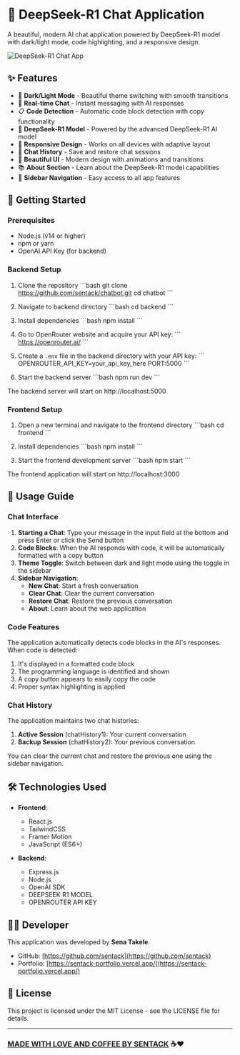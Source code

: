 # 🧠 DeepSeek-R1 Chat Application

A beautiful, modern AI chat application powered by DeepSeek-R1 model with dark/light mode, code highlighting, and a responsive design.

![DeepSeek-R1 Chat App](https://placeholder.svg?height=400&width=800)

## ✨ Features

- 🌙 **Dark/Light Mode** - Beautiful theme switching with smooth transitions
- 💬 **Real-time Chat** - Instant messaging with AI responses
- 📋 **Code Detection** - Automatic code block detection with copy functionality
- 🧠 **DeepSeek-R1 Model** - Powered by the advanced DeepSeek-R1 AI model
- 📱 **Responsive Design** - Works on all devices with adaptive layout
- 🔄 **Chat History** - Save and restore chat sessions
- 🎨 **Beautiful UI** - Modern design with animations and transitions
- 📚 **About Section** - Learn about the DeepSeek-R1 model capabilities
- 🧩 **Sidebar Navigation** - Easy access to all app features

## 🚀 Getting Started

### Prerequisites

- Node.js (v14 or higher)
- npm or yarn
- OpenAI API Key (for backend)

### Backend Setup

1. Clone the repository
   \`\`\`bash
   git clone https://github.com/sentack/chatbot.git
   cd chatbot
   \`\`\`

2. Navigate to backend directory
   \`\`\`bash
   cd backend
   \`\`\`

3. Install dependencies
   \`\`\`bash
   npm install
   \`\`\`

4. Go to OpenRouter website and acquire your API key:
   \`\`\`
   https://openrouter.ai/
   \`\`\`

5. Create a `.env` file in the backend directory with your API key:
   \`\`\`
   OPENROUTER_API_KEY=your_api_key_here
   PORT:5000
   \`\`\`

6. Start the backend server
   \`\`\`bash
   npm run dev
   \`\`\`

The backend server will start on http://localhost:5000

### Frontend Setup

1. Open a new terminal and navigate to the frontend directory
   \`\`\`bash
   cd frontend
   \`\`\`

2. Install dependencies
   \`\`\`bash
   npm install
   \`\`\`

3. Start the frontend development server
   \`\`\`bash
   npm start
   \`\`\`

The frontend application will start on http://localhost:3000

## 🔧 Usage Guide

### Chat Interface

1. **Starting a Chat**: Type your message in the input field at the bottom and press Enter or click the Send button
2. **Code Blocks**: When the AI responds with code, it will be automatically formatted with a copy button
3. **Theme Toggle**: Switch between dark and light mode using the toggle in the sidebar
4. **Sidebar Navigation**:
   - **New Chat**: Start a fresh conversation
   - **Clear Chat**: Clear the current conversation
   - **Restore Chat**: Restore the previous conversation
   - **About**: Learn about the web application

### Code Features

The application automatically detects code blocks in the AI's responses. When code is detected:

1. It's displayed in a formatted code block
2. The programming language is identified and shown
3. A copy button appears to easily copy the code
4. Proper syntax highlighting is applied

### Chat History

The application maintains two chat histories:

1. **Active Session** (chatHistory1): Your current conversation
2. **Backup Session** (chatHistory2): Your previous conversation

You can clear the current chat and restore the previous one using the sidebar navigation.

## 🛠️ Technologies Used

- **Frontend**:

  - React.js
  - TailwindCSS
  - Framer Motion
  - JavaScript (ES6+)

- **Backend**:
  - Express.js
  - Node.js
  - OpenAI SDK
  - DEEPSEEK R1 MODEL
  - OPENROUTER API KEY

## 👨‍💻 Developer

This application was developed by **Sena Takele**.

- GitHub: [https://github.com/sentack](https://github.com/sentack)
- Portfolio: [https://sentack-portfolio.vercel.app/](https://sentack-portfolio.vercel.app/)

## 📄 License

This project is licensed under the MIT License - see the LICENSE file for details.

---

### [MADE WITH LOVE AND COFFEE BY SENTACK](https://sentack-portfolio.vercel.app/) ☕️❤️

